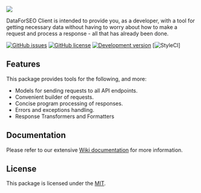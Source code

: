 ![](https://image-store.slidesharecdn.com/01de2865-8522-4b09-bcfe-6edc4af50049-original.png)

DataForSEO Client is intended to provide you, as a developer, with a tool for getting necessary data without having to worry about how to make a request and process a response - all that has already been done.

[![GitHub issues](https://img.shields.io/github/issues/jovixv/dataforseo_client.svg)](https://github.com/jovixv/dataforseo_client/issues)
[![GitHub license](https://img.shields.io/github/license/jovixv/dataforseo_client.svg)](https://github.com/jovixv/dataforseo_client)
[![Development version](https://img.shields.io/badge/Version-alpha-green.svg)](https://packagist.org/packages/jovixv/dataforseo_client)
[![StyleCI](https://github.styleci.io/repos/155680687/shield?branch=master)]

## Features

This package provides tools for the following, and more:

- Models for sending requests to all API endpoints.
- Convenient builder of requests.
- Concise program processing of responses.
- Errors and exceptions handling.
- Response Transformers and Formatters

## Documentation

Please refer to our extensive [Wiki documentation](https://github.com/jovixv/dataforseo_client/wiki) for more information.


## License

This package is licensed under the [MIT](http://opensource.org/licenses/MIT).
